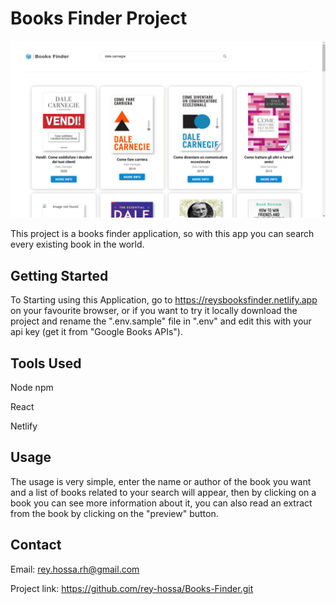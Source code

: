 # Books Finder Project

![Alt text](public/images/image.PNG "image")

This project is a books finder application, so with this app you can search every existing book in the world.

## Getting Started

To Starting using this Application, go to https://reysbooksfinder.netlify.app on your favourite browser, or if you want to try it locally download the project and rename the ".env.sample" file in ".env" and edit this with your api key (get it from "Google Books APIs").

## Tools Used

Node npm

React

Netlify


## Usage

The usage is very simple, enter the name or author of the book you want and a list of books related to your search will appear, then by clicking on a book you can see more information about it, you can also read an extract from the book by clicking on the "preview" button.

## Contact
Email: rey.hossa.rh@gmail.com

Project link: https://github.com/rey-hossa/Books-Finder.git
